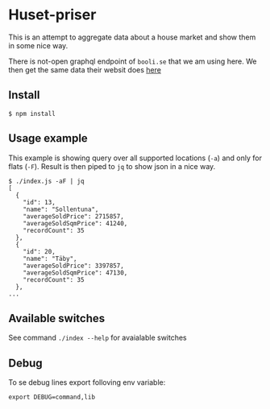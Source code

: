 # Huset-priser

This is an attempt to aggregate data about a house market and show them in some nice way.

There is not-open graphql endpoint of `booli.se` that we am using here. We then get the same data their websit does [here](https://www.booli.se/slutpriser/nacka/76/)

## Install

```
$ npm install
```

## Usage example

This example is showing query over all supported locations (`-a`) and only for flats (`-F`). Result is then piped to `jq` to show json in a nice way.

```
$ ./index.js -aF | jq
[
  {
    "id": 13,
    "name": "Sollentuna",
    "averageSoldPrice": 2715857,
    "averageSoldSqmPrice": 41240,
    "recordCount": 35
  },
  {
    "id": 20,
    "name": "Täby",
    "averageSoldPrice": 3397857,
    "averageSoldSqmPrice": 47130,
    "recordCount": 35
  },
...
```

## Available switches

See command `./index --help` for avaialable switches

## Debug

To se debug lines export folloving env variable:

```
export DEBUG=command,lib
```